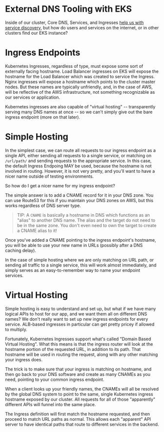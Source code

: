 # External DNS Tooling with EKS

Inside of our cluster, Core DNS, Services, and Ingresses [help us with service discovery](Service_Discovery_In_EKS.md), but how do users and services on the internet, or in other clusters find our EKS instance?

# Ingress Endpoints

Kubernetes Ingresses, regardless of type, must expose some sort of externally facing hostname. Load Balancer ingresses on EKS will expose the hostname for the Load Balancer which was created to service the Ingress. Nginx ingresses will expose a hostname which points to the cluster master nodes. But these names are typically unfriendly, and, in the case of AWS, will be reflective of the AWS infrastructure, not something recognizable as our services or application.

Kubernetes ingresses are also capable of "virtual hosting" -- transparently serving many DNS names at once -- so we can't simply give out the bare ingress endpoint (more on that later).

# Simple Hosting

In the simplest case, we can route all requests to our ingress endpoint as a single API, either sending all requests to a single service, or matching on `/url/path/` and sending requests to the appropriate service. In this case, the default Ingress Endpoing MAY be used, because the hostname is not involved in routing. However, it is not very pretty, and you'll want to have a nicer name outside of testing environments.

So how do I get a nicer name for my ingress endpoint?

The simple answer is to add a CNAME record for it in your DNS zone. You can use Route53 for this if you maintain your DNS zones on AWS, but this works regardless of DNS server type.

> TIP: A `CNAME` is basically a hostname in DNS which functions as an "alias" to another DNS name. The alias and the target do not need to be in the same zone. You don't even need to own the target to create a CNAME alias to it!

Once you've added a CNAME pointing to the ingress endpoint's hostname, you will be able to use your new name in URLs (possibly after a DNS caching delay).

In the case of simple hosting where we are only matching on URL path, or sending all traffic to a single service, this will work almost immediately, and simply serves as an easy-to-remember way to name your endpoint services.

# Virtual Hosting

Simple hosting is easy to understand and set up, but what if we have many logical APIs to host for our app, and we want them all on different DNS names? We don't really want to set up new ingress endpoints for every service. ALB-based ingresses in particular can get pretty pricey if allowed to multiply.

Fortunately, Kubernetes Ingresses support what's called "Domain Based Virtual Hosting". What this means is that the ingress router will look at the hostname portion of the requested URL, in addition to its path. That hostname will be used in routing the request, along with any other matching your ingress does.

The trick is to make sure that your ingress is matching on hostname, and then go back to your DNS software and create as many CNAMEs as you need, pointing to your common ingress endpoint.

When a client looks up your friendly names, the CNAMEs will all be resolved by the global DNS system to point to the same, single Kubernetes ingress hostname exposed by our cluster. All requests for all of those "apparently" different APIs will funnel into the same place.

The Ingress definition will first match the hostname requested, and then proceed to match URL paths as normal. This allows each "apparent" API server to have identical paths that route to different services in the backend.
